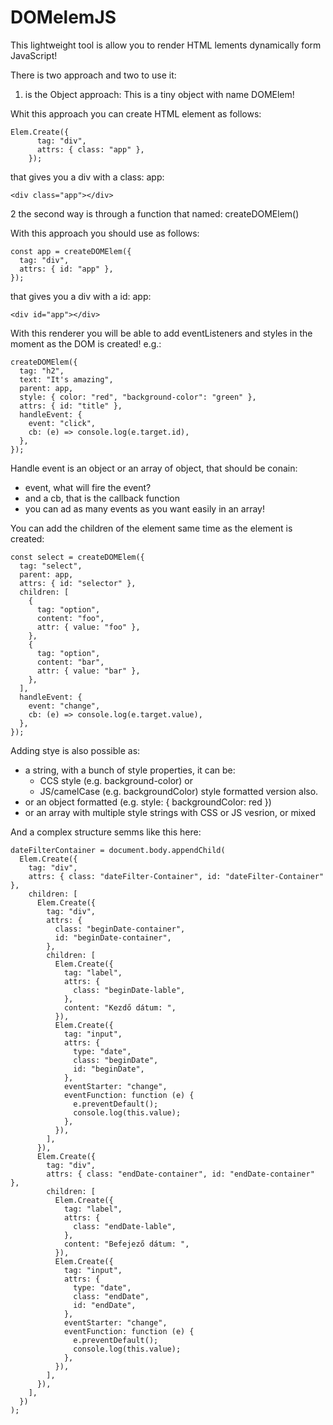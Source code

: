 # DOMelemJS

This lightweight tool is allow you to render HTML lements dynamically form JavaScript!

There is two approach and two to use it:

1. is the Object approach:
   This is a tiny object with name DOMElem!

Whit this approach you can create HTML element as follows:

```
Elem.Create({
      tag: "div",
      attrs: { class: "app" },
    });
```

that gives you a div with a class: app:

```
<div class="app"></div>
```

2 the second way is through a function that named: createDOMElem()

With this approach you should use as follows:

```
const app = createDOMElem({
  tag: "div",
  attrs: { id: "app" },
});
```

that gives you a div with a id: app:

```
<div id="app"></div>
```

With this renderer you will be able to add eventListeners and styles in the moment as the DOM is created!
e.g.:

```
createDOMElem({
  tag: "h2",
  text: "It's amazing",
  parent: app,
  style: { color: "red", "background-color": "green" },
  attrs: { id: "title" },
  handleEvent: {
    event: "click",
    cb: (e) => console.log(e.target.id),
  },
});
```

Handle event is an object or an array of object, that should be conain:

- event, what will fire the event?
- and a cb, that is the callback function
- you can ad as many events as you want easily in an array!

You can add the children of the element same time as the element is created:

```
const select = createDOMElem({
  tag: "select",
  parent: app,
  attrs: { id: "selector" },
  children: [
    {
      tag: "option",
      content: "foo",
      attr: { value: "foo" },
    },
    {
      tag: "option",
      content: "bar",
      attr: { value: "bar" },
    },
  ],
  handleEvent: {
    event: "change",
    cb: (e) => console.log(e.target.value),
  },
});
```

Adding stye is also possible as:

- a string, with a bunch of style properties, it can be:
  - CCS style (e.g. background-color) or
  - JS/camelCase (e.g. backgroundColor) style formatted version also.
- or an object formatted (e.g. style: { backgroundColor: red })
- or an array with multiple style strings with CSS or JS vesrion, or mixed

And a complex structure semms like this here:

```
dateFilterContainer = document.body.appendChild(
  Elem.Create({
    tag: "div",
    attrs: { class: "dateFilter-Container", id: "dateFilter-Container" },
    children: [
      Elem.Create({
        tag: "div",
        attrs: {
          class: "beginDate-container",
          id: "beginDate-container",
        },
        children: [
          Elem.Create({
            tag: "label",
            attrs: {
              class: "beginDate-lable",
            },
            content: "Kezdő dátum: ",
          }),
          Elem.Create({
            tag: "input",
            attrs: {
              type: "date",
              class: "beginDate",
              id: "beginDate",
            },
            eventStarter: "change",
            eventFunction: function (e) {
              e.preventDefault();
              console.log(this.value);
            },
          }),
        ],
      }),
      Elem.Create({
        tag: "div",
        attrs: { class: "endDate-container", id: "endDate-container" },
        children: [
          Elem.Create({
            tag: "label",
            attrs: {
              class: "endDate-lable",
            },
            content: "Befejező dátum: ",
          }),
          Elem.Create({
            tag: "input",
            attrs: {
              type: "date",
              class: "endDate",
              id: "endDate",
            },
            eventStarter: "change",
            eventFunction: function (e) {
              e.preventDefault();
              console.log(this.value);
            },
          }),
        ],
      }),
    ],
  })
);
```
